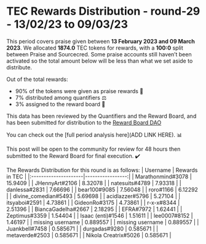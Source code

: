 
# TEC Rewards Distribution - round-29  - 13/02/23 to 09/03/23
This period covers praise given between **13 February 2023 and 09 March 2023**. We allocated **1874.0** TEC tokens for rewards, with a **100:0** split between Praise and Sourcecred. Some praise accounts still haven’t been activated so the total amount below will be less than what we set aside to distribute.

Out of the total rewards:

* 90% of the tokens were given as praise rewards :pray:
* 7% distributed among quantifiers :balance_scale:
* 3% assigned to the reward board :memo:

This data has been reviewed by the Quantifiers and the Reward Board, and has been submitted for distribution to the [Reward Board DAO](https://xdai.aragon.blossom.software/#/rewardboardtec/)


You can check out the [full period analysis here](ADD LINK HERE). :bar_chart:

This post will be open to the community for review for 48 hours then submitted to the Reward Board for final execution. :heavy_check_mark:

The Rewards Distribution for this round is as follows:
| Username             |   Rewards in TEC |
|:---------------------|-----------------:|
| Marathonmind#3078    |        15.9409   |
| JHennyArt#2106       |         8.32078  |
| natesuits#4789       |         7.93318  |
| danlessa#2831        |         7.66696  |
| bear100#9085         |         7.56048  |
| roro#1166            |         6.12292  |
| divine_comedian#5493 |         5.69698  |
| acidlazzer#5796      |         5.27104  |
| itsyaboi#2591        |         4.73861  |
| GideonRo#3175        |         4.73861  |
| r-x-x#8344           |         2.51396  |
| BiancaGadelha#2667   |         2.18295  |
| EFRA#7972            |         1.62441  |
| Zeptimus#3359        |         1.54404  |
| Isaac (enti)#1546    |         1.51611  |
| lee0007#8152         |         1.46197  |
| missing username     |         0.889557 |
| missing username     |         0.889557 |
| Juankbell#7458       |         0.585671 |
| durgadas#9280        |         0.585671 |
| metaverde#2503       |         0.585671 |
| Nikola Creatrix#5026 |         0.585671 |